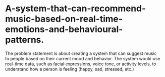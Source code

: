 # A-system-that-can-recommend-music-based-on-real-time-emotions-and-behavioural-patterns.
The problem statement is about creating a system that can suggest music to people based on their current mood and behavior. The system would use real-time data, such as facial expressions, voice tone, or activity levels, to understand how a person is feeling (happy, sad, stressed, etc.) 
